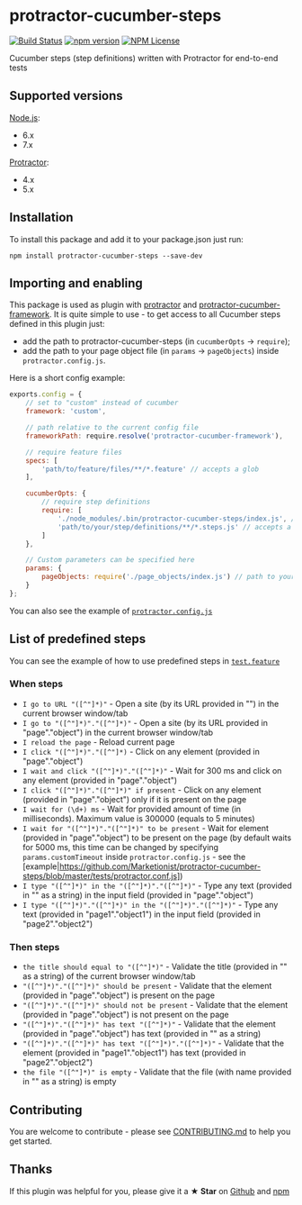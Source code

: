 # protractor-cucumber-steps

[![Build Status](https://travis-ci.org/Marketionist/protractor-cucumber-steps.svg?branch=master)](https://travis-ci.org/Marketionist/protractor-cucumber-steps)
[![npm version](https://img.shields.io/npm/v/protractor-cucumber-steps.svg)](https://www.npmjs.com/package/protractor-cucumber-steps)
[![NPM License](https://img.shields.io/npm/l/protractor-cucumber-steps.svg)](https://github.com/Marketionist/protractor-cucumber-steps/blob/master/LICENSE)

Cucumber steps (step definitions) written with Protractor for end-to-end tests

## Supported versions
[Node.js](http://nodejs.org/):
- 6.x
- 7.x

[Protractor](https://www.npmjs.com/package/protractor):
- 4.x
- 5.x

## Installation
To install this package and add it to your package.json just run:
```
npm install protractor-cucumber-steps --save-dev
```

## Importing and enabling
This package is used as plugin with
[protractor](https://www.npmjs.com/package/protractor) and
[protractor-cucumber-framework](https://www.npmjs.com/package/protractor-cucumber-framework).
It is quite simple to use - to get access to all Cucumber steps defined in this
plugin just:
- add the path to protractor-cucumber-steps (in `cucumberOpts` -> `require`);
- add the path to your page object file (in `params` -> `pageObjects`) inside `protractor.config.js`.

Here is a short config example:

```javascript
exports.config = {
    // set to "custom" instead of cucumber
    framework: 'custom',

    // path relative to the current config file
    frameworkPath: require.resolve('protractor-cucumber-framework'),

    // require feature files
    specs: [
        'path/to/feature/files/**/*.feature' // accepts a glob
    ],

    cucumberOpts: {
        // require step definitions
        require: [
            './node_modules/.bin/protractor-cucumber-steps/index.js', // path to protractor-cucumber-steps
            'path/to/your/step/definitions/**/*.steps.js' // accepts a glob
        ]
    },

    // Custom parameters can be specified here
    params: {
        pageObjects: require('./page_objects/index.js') // path to your page object file
    }
};
```

You can also see the example of [`protractor.config.js`](https://github.com/Marketionist/protractor-cucumber-steps/blob/master/tests/protractor.conf.js)

## List of predefined steps
You can see the example of how to use predefined steps in [`test.feature`](https://github.com/Marketionist/protractor-cucumber-steps/blob/master/tests/specs/test.feature)

### When steps
- `I go to URL "([^"]*)"` - Open a site (by its URL provided in "") in the current browser window/tab
- `I go to "([^"]*)"."([^"]*)"` - Open a site (by its URL provided in "page"."object") in the current browser window/tab
- `I reload the page` - Reload current page
- `I click "([^"]*)"."([^"]*)` - Click on any element (provided in "page"."object")
- `I wait and click "([^"]*)"."([^"]*)"` - Wait for 300 ms and click on any element (provided in "page"."object")
- `I click "([^"]*)"."([^"]*)" if present` - Click on any element (provided in "page"."object") only if it is present on the page
- `I wait for (\d+) ms` - Wait for provided amount of time (in milliseconds). Maximum value is 300000 (equals to 5 minutes)
- `I wait for "([^"]*)"."([^"]*)" to be present` - Wait for element (provided in "page"."object") to be present on the page (by default waits for 5000 ms, this time can be changed by specifying `params.customTimeout` inside `protractor.config.js` - see the [example|https://github.com/Marketionist/protractor-cucumber-steps/blob/master/tests/protractor.conf.js])
- `I type "([^"]*)" in the "([^"]*)"."([^"]*)"` - Type any text (provided in "" as a string) in the input field (provided in "page"."object")
- `I type "([^"]*)"."([^"]*)" in the "([^"]*)"."([^"]*)"` - Type any text (provided in "page1"."object1") in the input field (provided in "page2"."object2")

### Then steps
- `the title should equal to "([^"]*)"` - Validate the title (provided in "" as a string) of the current browser window/tab
- `"([^"]*)"."([^"]*)" should be present` - Validate that the element (provided in "page"."object") is present on the page
- `"([^"]*)"."([^"]*)" should not be present` - Validate that the element (provided in "page"."object") is not present on the page
- `"([^"]*)"."([^"]*)" has text "([^"]*)"` - Validate that the element (provided in "page"."object") has text (provided in "" as a string)
- `"([^"]*)"."([^"]*)" has text "([^"]*)"."([^"]*)"` - Validate that the element (provided in "page1"."object1") has text (provided in "page2"."object2")
- `the file "([^"]*)" is empty` - Validate that the file (with name provided in "" as a string) is empty

## Contributing
You are welcome to contribute - please see
[CONTRIBUTING.md](https://github.com/Marketionist/protractor-cucumber-steps/blob/master/CONTRIBUTING.md)
to help you get started.

## Thanks
If this plugin was helpful for you, please give it a **★ Star** on
[Github](https://github.com/Marketionist/protractor-cucumber-steps) and
[npm](https://www.npmjs.com/package/protractor-cucumber-steps)
